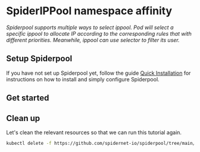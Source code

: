# SpiderIPPool namespace affinity

*Spiderpool supports multiple ways to select ippool. Pod will select a specific ippool to allocate IP according to the corresponding rules that with different priorities. Meanwhile, ippool can use selector to filter its user.*

## Setup Spiderpool

If you have not set up Spiderpool yet, follow the guide [Quick Installation](./install.md) for instructions on how to install and simply configure Spiderpool.

## Get started

## Clean up

Let's clean the relevant resources so that we can run this tutorial again.

```bash
kubectl delete -f https://github.com/spidernet-io/spiderpool/tree/main/docs/example/ippool-affinity-namespace --ignore-not-found=true
```

